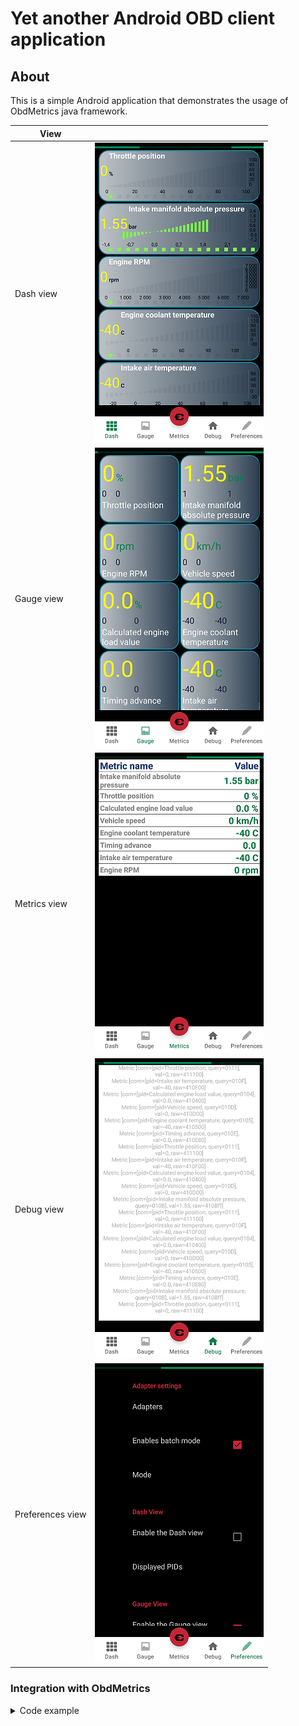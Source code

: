 # Yet another Android OBD client application

## About

This is a simple Android application that demonstrates the usage of ObdMetrics java framework.


| View    |           |
| ------------ | ---- |
| Dash view    |     ![Alt text](./res/screen5.png?raw=true "Dash view") |
| Gauge view   |   ![Alt text](./res/screen4.png?raw=true "Gauge view")   |
| Metrics view |    ![Alt text](./res/screen1.png?raw=true "Metrics view")  |
| Debug view |    ![Alt text](./res/screen3.png?raw=true "Debug view")  |
| Preferences view |    ![Alt text](./res/screen2.png?raw=true "Preferences view")  |




### Integration with ObdMetrics

<details>
<summary>Code example</summary>
<p>

```kotlin
import android.util.Log
import org.openobd2.core.workflow.State
import org.openobd2.core.workflow.Workflow

internal class DataLogger {

    private var mode1: Workflow =
        WorkflowFactory.mode1().equationEngine("rhino")
            .ecuSpecific(
                EcuSpecific
                    .builder()
                    .initSequence(Mode1CommandGroup.INIT)
                    .pidFile("mode01.json").build()
            )
            .observer(metricsAggregator)
            .lifecycle(lifecycle)
            .commandFrequency(80)
            .initialize()

   fun start() {

    var adapterName = "OBDII"
    var selectedPids = pref.getStringSet("pref.pids.generic", emptySet())!!
    var batchEnabled: Boolean = PreferencesHelper.isBatchEnabled(context)
   
    var ctx = WorkflowContext.builder()
        .filter(selectedPids.map { s -> s.toLong() }.toSet())
        .batchEnabled(PreferencesHelper.isBatchEnabled(context))
        .connection(BluetoothConnection(device.toString())).build()
    mode1.start(ctx)
   
   }
   
   fun stop() {
    mode1.stop()
   }  
}
```

</p>
</details>
